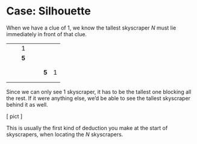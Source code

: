 # Case: Silhouette
<!-- #SQUARK live!
| dest = cases/silhouette
| capt = Clue of $1$
| index = cases
| date = 2025 May 20
-->

When we have a clue of $1$, we know the tallest skyscraper $N$ must lie immediately in front of that clue.

<div class="puzzle">

||||||||
| :-- | :-- | :-- | :-- | :-- | :-- | :-- |
|     |     |  1  |     |     |     |     |
|     |     |**5**|     |     |     |     |
|     |     |     |     |     |     |     |
|     |     |     |     |     |     |     |
|     |     |     |     |     |**5**|  1  |
|     |     |     |     |     |     |     |
|     |     |     |     |     |     |     |

</div>

Since we can only see 1 skyscraper, it has to be the tallest one blocking all the rest. If it were anything else, we’d be able to see the tallest skyscraper behind it as well.

[ pict ]

This is usually the first kind of deduction you make at the start of skyscrapers, when locating the $N$ skyscrapers.
